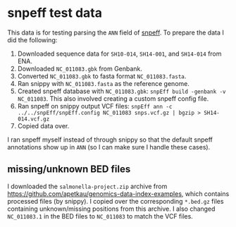 # snpeff test data

This data is for testing parsing the `ANN` field of [snpeff](http://pcingola.github.io/SnpEff/). To prepare the data I did the following:

1. Downloaded sequence data for `SH10-014`, `SH14-001`, and `SH14-014` from ENA.
2. Downloaded `NC_011083.gbk` from Genbank.
3. Converted `NC_011083.gbk` to fasta format `NC_011083.fasta`.
4. Ran snippy with `NC_011083.fasta` as the reference genome.
5. Created snpeff database with `NC_011083.gbk`: `snpEff build -genbank -v NC_011083`. This also involved creating a custom snpeff config file.
6. Ran snpeff on snippy output VCF files: `snpEff ann -c ../../snpEff/snpEff.config NC_011083 snps.vcf.gz | bgzip > SH14-014.vcf.gz`
7. Copied data over.

I ran snpeff myself instead of through snippy so that the default snpeff annotations show up in `ANN` (so I can make sure I handle these cases).

## missing/unknown BED files

I downloaded the `salmonella-project.zip` archive from <https://github.com/apetkau/genomics-data-index-examples>, which contains processed files (by snippy). I copied over the corresponding `*.bed.gz` files containing unknown/missing positions from this archive. I also changed `NC_011083.1` in the BED files to `NC_011083` to match the VCF files.

